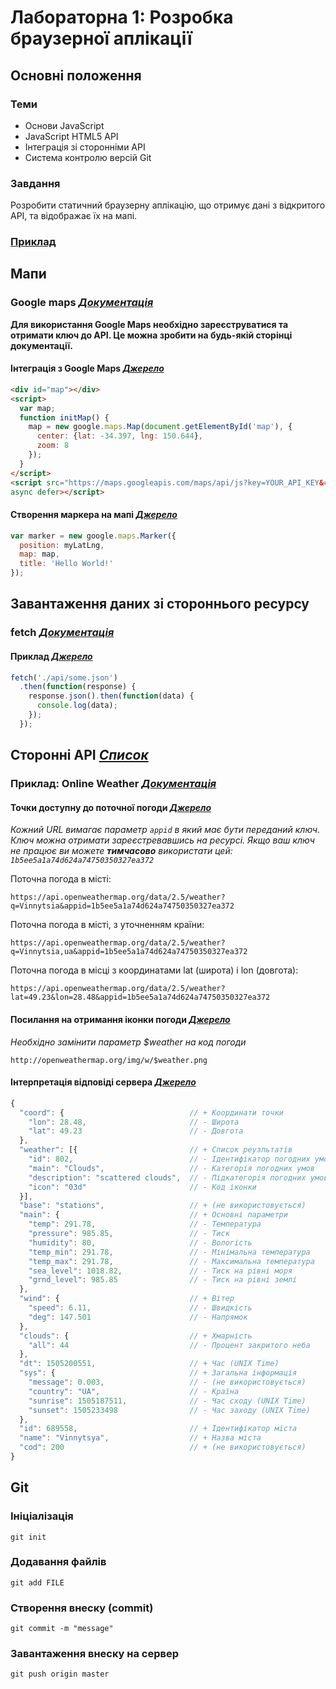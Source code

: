 # Лабораторна 1: Розробка браузерної аплікації

## Основні положення

### Теми
- Основи JavaScript
- JavaScript HTML5 API
- Інтеграція зі сторонніми API
- Система контролю версій Git

### Завдання
Розробити статичний браузерну аплікацію, що отримує дані з відкритого API, та відображає їх на мапі.

### [Приклад](https://vntu-kpp.herokuapp.com/examples/01-browser/)

## Мапи

### Google maps *[Документація](https://developers.google.com/maps/documentation/javascript/?hl=ru)*
**Для використання Google Maps необхідно зареєструватися та отримати ключ до API. Це можна зробити на будь-якій сторінці документації.**

#### Інтеграція з Google Maps *[Джерело](https://developers.google.com/maps/documentation/javascript/examples/map-simple?hl=ru)*
```html
<div id="map"></div>
<script>
  var map;
  function initMap() {
    map = new google.maps.Map(document.getElementById('map'), {
      center: {lat: -34.397, lng: 150.644},
      zoom: 8
    });
  }
</script>
<script src="https://maps.googleapis.com/maps/api/js?key=YOUR_API_KEY&callback=initMap"
async defer></script>
```

#### Створення маркера на мапі *[Джерело](https://developers.google.com/maps/documentation/javascript/examples/marker-simple?hl=ru)*
```javascript
var marker = new google.maps.Marker({
  position: myLatLng,
  map: map,
  title: 'Hello World!'
});
```

## Завантаження даних зі стороннього ресурсу

### fetch *[Документація](https://developer.mozilla.org/ru/docs/Web/API/Fetch_API/Using_Fetch)*

#### Приклад *[Джерело](https://habrahabr.ru/post/252941/)*
```javascript
fetch('./api/some.json')
  .then(function(response) {
    response.json().then(function(data) {
      console.log(data);
    });
  });
```

## Сторонні API *[Список](https://github.com/toddmotto/public-apis)*

### Приклад: Online Weather *[Документація](http://openweathermap.org)*

#### Точки доступну до поточної погоди *[Джерело](http://openweathermap.org/current)*

*Кожний URL вимагає параметр `appid` в який має бути переданий ключ. Ключ можна отримати зареєстревавшись на ресурсі. Якщо ваш ключ не працює ви можете **тимчасово** використати цей: `1b5ee5a1a74d624a74750350327ea372`*

Поточна погода в місті:

`https://api.openweathermap.org/data/2.5/weather?q=Vinnytsia&appid=1b5ee5a1a74d624a74750350327ea372`

Поточна погода в місті, з уточненням країни:

`https://api.openweathermap.org/data/2.5/weather?q=Vinnytsia,ua&appid=1b5ee5a1a74d624a74750350327ea372`

Поточна погода в місці з координатами lat (широта) і lon (довгота):

`https://api.openweathermap.org/data/2.5/weather?lat=49.23&lon=28.48&appid=1b5ee5a1a74d624a74750350327ea372`

#### Посилання на отримання іконки погоди *[Джерело](https://openweathermap.org/weather-conditions)*

*Необхідно замінити параметр $weather на код погоди*

`http://openweathermap.org/img/w/$weather.png`

#### Інтерпретація відповіді сервера *[Джерело](https://openweathermap.org/current#current_JSON)*
```javascript
{
  "coord": {                            // + Координати точки
    "lon": 28.48,                       // - Широта
    "lat": 49.23                        // - Довгота
  },
  "weather": [{                         // + Список реузльтатів
    "id": 802,                          // - Ідентифікатор погодних умов
    "main": "Clouds",                   // - Категорія погодних умов
    "description": "scattered clouds",  // - Підкатегорія погодних умов
    "icon": "03d"                       // - Код іконки
  }],
  "base": "stations",                   // + (не використовується)
  "main": {                             // + Основні параметри
    "temp": 291.78,                     // - Температура
    "pressure": 985.85,                 // - Тиск
    "humidity": 80,                     // - Вологість
    "temp_min": 291.78,                 // - Мінімальна температура
    "temp_max": 291.78,                 // - Максимальна температура
    "sea_level": 1018.82,               // - Тиск на рівні моря
    "grnd_level": 985.85                // - Тиск на рівні землі
  },
  "wind": {                             // + Вітер
    "speed": 6.11,                      // - Швидкість
    "deg": 147.501                      // - Напрямок
  },
  "clouds": {                           // + Хмарність
    "all": 44                           // - Процент закритого неба
  },
  "dt": 1505200551,                     // + Час (UNIX Time)
  "sys": {                              // + Загальна інформація
    "message": 0.003,                   // - (не використовується)
    "country": "UA",                    // - Країна
    "sunrise": 1505187511,              // - Час сходу (UNIX Time)
    "sunset": 1505233498                // - Час заходу (UNIX Time)
  },
  "id": 689558,                         // + Ідентифікатор міста
  "name": "Vinnytsya",                  // + Назва міста
  "cod": 200                            // + (не використовується)
}
```

## Git

### Ініціалізація
```
git init
```

### Додавання файлів
```
git add FILE
```

### Створення внеску (commit)
```
git commit -m "message"
```

### Завантаження внеску на сервер
```
git push origin master
```
